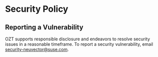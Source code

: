 # Security Policy

## Reporting a Vulnerability

OZT supports responsible disclosure and endeavors to resolve security issues in a reasonable timeframe. To report a security vulnerability, email security-neuvector@suse.com.

